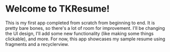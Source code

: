 # Welcome to TKResume!
This is my first app completed from scratch from beginning to end. It is pretty bare bones, so there's a lot of room for improvement.
I'll be changing the UI design, I'll add some new functionality (like making some things clickable), and more.
For now, this app showcases my sample resume using fragments and a recyclerview.
